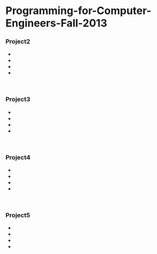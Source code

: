 # Programming-for-Computer-Engineers-Fall-2013

<h3>Project2</h3>
<ul>
<li></li>
<li></li>
<li></li>
<li></li>
</ul>
<br>
<h3>Project3</h3>
<ul>
<li></li>
<li></li>
<li></li>
<li></li>
</ul>
<br>
<h3>Project4</h3>
<ul>
<li></li>
<li></li>
<li></li>
<li></li>
</ul>
<br>
<h3>Project5</h3>
<ul>
<li></li>
<li></li>
<li></li>
<li></li>
</ul>
<br>
